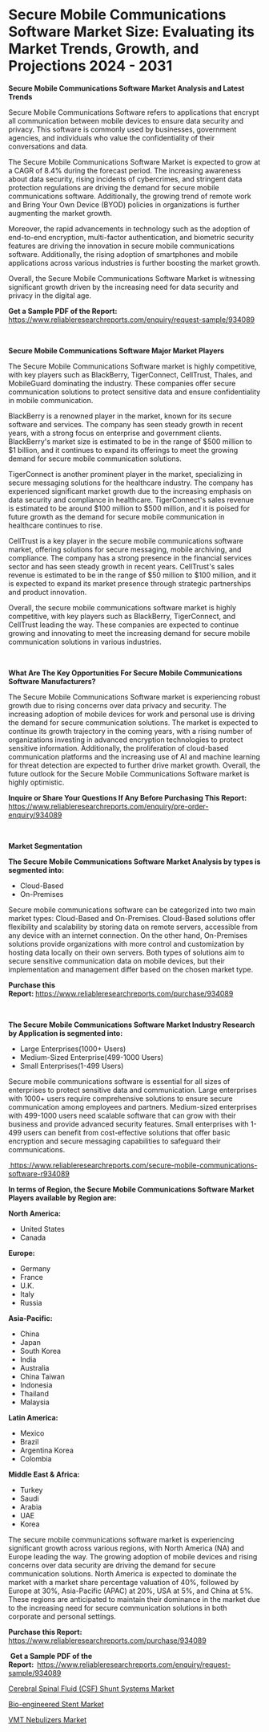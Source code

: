 <p><h1>Secure Mobile Communications Software Market Size: Evaluating its Market Trends, Growth, and Projections 2024 - 2031</h1></p><p><strong>Secure Mobile Communications Software Market Analysis and Latest Trends</strong></p>
<p><p>Secure Mobile Communications Software refers to applications that encrypt all communication between mobile devices to ensure data security and privacy. This software is commonly used by businesses, government agencies, and individuals who value the confidentiality of their conversations and data.</p><p>The Secure Mobile Communications Software Market is expected to grow at a CAGR of 8.4% during the forecast period. The increasing awareness about data security, rising incidents of cybercrimes, and stringent data protection regulations are driving the demand for secure mobile communications software. Additionally, the growing trend of remote work and Bring Your Own Device (BYOD) policies in organizations is further augmenting the market growth.</p><p>Moreover, the rapid advancements in technology such as the adoption of end-to-end encryption, multi-factor authentication, and biometric security features are driving the innovation in secure mobile communications software. Additionally, the rising adoption of smartphones and mobile applications across various industries is further boosting the market growth.</p><p>Overall, the Secure Mobile Communications Software Market is witnessing significant growth driven by the increasing need for data security and privacy in the digital age.</p></p>
<p><strong>Get a Sample PDF of the Report:&nbsp;</strong> <a href="https://www.reliableresearchreports.com/enquiry/request-sample/934089">https://www.reliableresearchreports.com/enquiry/request-sample/934089</a></p>
<p>&nbsp;</p>
<p><strong>Secure Mobile Communications Software Major Market Players</strong></p>
<p><p>The Secure Mobile Communications Software market is highly competitive, with key players such as BlackBerry, TigerConnect, CellTrust, Thales, and MobileGuard dominating the industry. These companies offer secure communication solutions to protect sensitive data and ensure confidentiality in mobile communication.</p><p>BlackBerry is a renowned player in the market, known for its secure software and services. The company has seen steady growth in recent years, with a strong focus on enterprise and government clients. BlackBerry's market size is estimated to be in the range of $500 million to $1 billion, and it continues to expand its offerings to meet the growing demand for secure mobile communication solutions.</p><p>TigerConnect is another prominent player in the market, specializing in secure messaging solutions for the healthcare industry. The company has experienced significant market growth due to the increasing emphasis on data security and compliance in healthcare. TigerConnect's sales revenue is estimated to be around $100 million to $500 million, and it is poised for future growth as the demand for secure mobile communication in healthcare continues to rise.</p><p>CellTrust is a key player in the secure mobile communications software market, offering solutions for secure messaging, mobile archiving, and compliance. The company has a strong presence in the financial services sector and has seen steady growth in recent years. CellTrust's sales revenue is estimated to be in the range of $50 million to $100 million, and it is expected to expand its market presence through strategic partnerships and product innovation.</p><p>Overall, the secure mobile communications software market is highly competitive, with key players such as BlackBerry, TigerConnect, and CellTrust leading the way. These companies are expected to continue growing and innovating to meet the increasing demand for secure mobile communication solutions in various industries.</p></p>
<p>&nbsp;</p>
<p><strong>What Are The Key Opportunities For Secure Mobile Communications Software Manufacturers?</strong></p>
<p><p>The Secure Mobile Communications Software market is experiencing robust growth due to rising concerns over data privacy and security. The increasing adoption of mobile devices for work and personal use is driving the demand for secure communication solutions. The market is expected to continue its growth trajectory in the coming years, with a rising number of organizations investing in advanced encryption technologies to protect sensitive information. Additionally, the proliferation of cloud-based communication platforms and the increasing use of AI and machine learning for threat detection are expected to further drive market growth. Overall, the future outlook for the Secure Mobile Communications Software market is highly optimistic.</p></p>
<p><strong>Inquire or Share Your Questions If Any Before Purchasing This Report:</strong> <a href="https://www.reliableresearchreports.com/enquiry/pre-order-enquiry/934089">https://www.reliableresearchreports.com/enquiry/pre-order-enquiry/934089</a></p>
<p>&nbsp;</p>
<p><strong>Market Segmentation</strong></p>
<p><strong>The Secure Mobile Communications Software Market Analysis by types is segmented into:</strong></p>
<p><ul><li>Cloud-Based</li><li>On-Premises</li></ul></p>
<p><p>Secure mobile communications software can be categorized into two main market types: Cloud-Based and On-Premises. Cloud-Based solutions offer flexibility and scalability by storing data on remote servers, accessible from any device with an internet connection. On the other hand, On-Premises solutions provide organizations with more control and customization by hosting data locally on their own servers. Both types of solutions aim to secure sensitive communication data on mobile devices, but their implementation and management differ based on the chosen market type.</p></p>
<p><strong>Purchase this Report:&nbsp;</strong><a href="https://www.reliableresearchreports.com/purchase/934089">https://www.reliableresearchreports.com/purchase/934089</a></p>
<p>&nbsp;</p>
<p><strong>The Secure Mobile Communications Software Market Industry Research by Application is segmented into:</strong></p>
<p><ul><li>Large Enterprises(1000+ Users)</li><li>Medium-Sized Enterprise(499-1000 Users)</li><li>Small Enterprises(1-499 Users)</li></ul></p>
<p><p>Secure mobile communications software is essential for all sizes of enterprises to protect sensitive data and communication. Large enterprises with 1000+ users require comprehensive solutions to ensure secure communication among employees and partners. Medium-sized enterprises with 499-1000 users need scalable software that can grow with their business and provide advanced security features. Small enterprises with 1-499 users can benefit from cost-effective solutions that offer basic encryption and secure messaging capabilities to safeguard their communications.</p></p>
<p><a href="https://www.reliableresearchreports.com/secure-mobile-communications-software-r934089">&nbsp;https://www.reliableresearchreports.com/secure-mobile-communications-software-r934089</a></p>
<p><strong>In terms of Region, the Secure Mobile Communications Software Market Players available by Region are:</strong></p>
<p>
    <p> <strong> North America: </strong>
        <ul>
            <li>United States</li>
            <li>Canada</li>
        </ul>
        </p> 
    <p> <strong> Europe: </strong>
        <ul>
            <li>Germany</li>
            <li>France</li>
            <li>U.K.</li>
            <li>Italy</li>
            <li>Russia</li>
        </ul>
        </p> 
    <p> <strong> Asia-Pacific: </strong>
        <ul>
            <li>China</li>
            <li>Japan</li>
            <li>South Korea</li>
            <li>India</li>
            <li>Australia</li>
            <li>China Taiwan</li>
            <li>Indonesia</li>
            <li>Thailand</li>
            <li>Malaysia</li>
        </ul>
        </p> 
    <p> <strong> Latin America: </strong>
        <ul>
            <li>Mexico</li>
            <li>Brazil</li>
            <li>Argentina Korea</li>
            <li>Colombia</li>
        </ul>
        </p> 
    <p> <strong> Middle East & Africa: </strong>
        <ul>
            <li>Turkey</li>
            <li>Saudi</li>
            <li>Arabia</li>
            <li>UAE</li>
            <li>Korea</li>
        </ul>
    </p>
    </p>
<p><p>The secure mobile communications software market is experiencing significant growth across various regions, with North America (NA) and Europe leading the way. The growing adoption of mobile devices and rising concerns over data security are driving the demand for secure communication solutions. North America is expected to dominate the market with a market share percentage valuation of 40%, followed by Europe at 30%, Asia-Pacific (APAC) at 20%, USA at 5%, and China at 5%. These regions are anticipated to maintain their dominance in the market due to the increasing need for secure communication solutions in both corporate and personal settings.</p></p>
<p><strong>Purchase this Report: </strong><a href="https://www.reliableresearchreports.com/purchase/934089">https://www.reliableresearchreports.com/purchase/934089</a></p>
<p>&nbsp;<strong>Get a Sample PDF of the Report:&nbsp;&nbsp;</strong><a href="https://www.reliableresearchreports.com/enquiry/request-sample/934089">https://www.reliableresearchreports.com/enquiry/request-sample/934089</a></p>
<p><strong></strong></p>
<p><p><a href="https://github.com/khayangel/Market-Research-Report-List-4/blob/main/cerebral-spinal-fluid-csf-shunt-systems-market.md">Cerebral Spinal Fluid (CSF) Shunt Systems Market</a></p><p><a href="https://github.com/Angelnienowdseej3e45z3p8c/Market-Research-Report-List-3/blob/main/bio-engineered-stent-market.md">Bio-engineered Stent Market</a></p><p><a href="https://github.com/brentleyjimmiealvaradoz4l1rea/Market-Research-Report-List-3/blob/main/vmt-nebulizers-market.md">VMT Nebulizers Market</a></p></p>